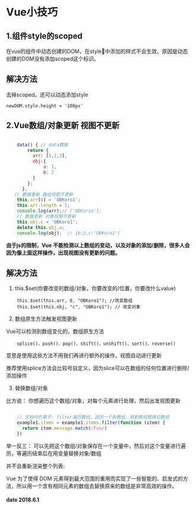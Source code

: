 # Vue小技巧

## 1.组件style的scoped

在vue的组件中动态创建的DOM，在style中添加的样式不会生效，原因是动态创建的DOM没有添加scoped这个标识。

## 解决方法

去掉scoped。还可以动态添加style

    newDOM.style.height = '100px'

## 2.Vue数组/对象更新 视图不更新

```javascript

    data() { // data数据
        return {
          arr: [1,2,3],
          obj:{
              a: 1,
              b: 2
          }
        };
      },
   // 数据更新 数组视图不更新
    this.arr[0] = 'OBKoro1';
    this.arr.length = 1;
    console.log(arr);// ['OBKoro1'];
    // 数据更新 对象视图不更新
    this.obj.c = 'OBKoro1';
    delete this.obj.a;
    console.log(obj);  // {b:2,c:'OBKoro1'}

```

**由于js的限制，Vue 不能检测以上数组的变动，以及对象的添加/删除，很多人会因为像上面这样操作，出现视图没有更新的问题。**

## 解决方法

1. this.$set(你要改变的数组/对象，你要改变的/位置，你要改什么value)

```
    this.$set(this.arr, 0, "OBKoro1"); //改变数组
    this.$set(this.obj, "c", "OBKoro1"); // 改变对象
```

2. 数组原生方法触发视图更新

Vue可以检测到数组变化的，数组原生方法

```
    splice()、push()、pop()、shift()、unshift()、sort()、reverse()
```

意思是使用这些方法不用我们再进行额外的操作，视图自动进行更新

推荐使用splice方法会比较号自定义，因为slice可以在数组的任何位置进行删除/添加操作

3. 替换数组/对象

比方说： 你想遍历这个数组/对象，对每个元素进行处理，然后出发视图更新

```javascript

    // 文档中的栗子: filter遍历数组，返回一个新数组，用新数组替换旧数组
    example1.items = example1.items.filter(function (item) {
      return item.message.match(/Foo/)
    })

```

举一反三： 可以先把这个数组/对象保存在一个变量中，然后对这个变量进行遍历，等遍历结束后在用变量替换对象/数组

并不会重新渲染整个列表:

Vue 为了使得 DOM 元素得到最大范围的重用而实现了一些智能的、启发式的方法，所以用一个含有相同元素的数组去替换原来的数组是非常高效的操作。

#### date 2018.6.1